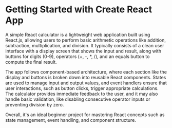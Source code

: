 # Getting Started with Create React App
A simple React calculator is a lightweight web application built using React.js, allowing users to perform basic arithmetic operations like addition, subtraction, multiplication, and division. It typically consists of a clean user interface with a display screen that shows the input and result, along with buttons for digits (0-9), operators (+, -, *, /), and an equals button to compute the final result.

The app follows component-based architecture, where each section like the display and buttons is broken down into reusable React components. States are used to manage input and output values, and event handlers ensure that user interactions, such as button clicks, trigger appropriate calculations. The calculator provides immediate feedback to the user, and it may also handle basic validation, like disabling consecutive operator inputs or preventing division by zero.

Overall, it's an ideal beginner project for mastering React concepts such as state management, event handling, and component structure.
